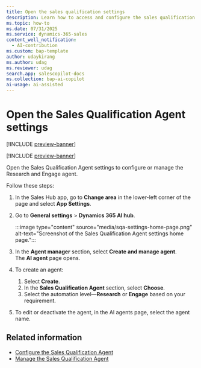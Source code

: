```yaml
---
title: Open the sales qualification settings
description: Learn how to access and configure the sales qualification settings in Dynamics 365 Sales.
ms.topic: how-to 
ms.date: 07/31/2025
ms.service: dynamics-365-sales
content_well_notification:
  - AI-contribution
ms.custom: bap-template
author: udaykirang
ms.author: udag
ms.reviewer: udag
search.app: salescopilot-docs
ms.collection: bap-ai-copilot
ai-usage: ai-assisted
---
```


# Open the Sales Qualification Agent settings

[!INCLUDE [preview-banner](~/../shared-content/shared/preview-includes/preview-banner.md)]

[!INCLUDE [preview-banner](~/../shared-content/shared/preview-includes/preview-note-d365.md)]

Open the Sales Qualification Agent settings to configure or manage the Research and Engage agent.

Follow these steps:

1. In the Sales Hub app, go to **Change area** in the lower-left corner of the page and select **App Settings**.  
1. Go to **General settings** > **Dynamics 365 AI hub**.

    :::image type="content" source="media/sqa-settings-home-page.png" alt-text="Screenshot of the Sales Qualification Agent settings home page.":::

1. In the **Agent manager** section, select **Create and manage agent**.  
    The **AI agent** page opens.

1. To create an agent:
    1. Select **Create**.  
    1. In the **Sales Qualification Agent** section, select **Choose**.  
    1. Select the automation level&mdash;**Research** or **Engage** based on your requirement.  

1. To edit or deactivate the agent, in the AI agents page, select the agent name.

## Related information

- [Configure the Sales Qualification Agent](configure-sales-qualification-agent.md)  
- [Manage the Sales Qualification Agent](manage-sales-qualification-agent.md)
